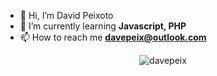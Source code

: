 - 👋 Hi, I’m David Peixoto
- 🌱 I’m currently learning **Javascript, PHP**
- 📫 How to reach me **davepeix@outlook.com**

<p align="center">
<img src="https://github-readme-stats.vercel.app/api?username=davepeix&show_icons=true&theme=dark" alt="davepeix"/> 
</p>
